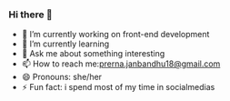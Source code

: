 ### Hi there 👋


- 🔭 I’m currently working on front-end development
- 🌱 I’m currently learning 
- 💬 Ask me about something interesting
- 📫 How to reach me:prerna.janbandhu18@gmail.com
- 😄 Pronouns: she/her
- ⚡ Fun fact: i spend most of my time in socialmedias

